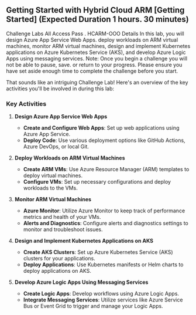 ## Getting Started with Hybrid Cloud ARM [Getting Started] (Expected Duration 1 hours. 30 minutes) 
Challenge Labs All Access Pass . 
HCARM-OOO Details In this lab, you will design Azure App Service Web Apps. 
deploy workloads on ARM virtual machines, monitor ARM virtual machines, 
design and implement Kubernetes applications on Azure Kubernetes Service (AKS), 
and develop Azure Logic Apps using messaging services. 
Note: Once you begin a challenge you will not be able to pause, save. or return to your progress.
Please ensure you have set aside enough time to complete the challenge before you start.


That sounds like an intriguing Challenge Lab! Here's an overview of the key activities you'll be involved in during this lab:

### Key Activities

1. **Design Azure App Service Web Apps**
   - **Create and Configure Web Apps**: Set up web applications using Azure App Service.
   - **Deploy Code**: Use various deployment options like GitHub Actions, Azure DevOps, or local Git.

2. **Deploy Workloads on ARM Virtual Machines**
   - **Create ARM VMs**: Use Azure Resource Manager (ARM) templates to deploy virtual machines.
   - **Configure VMs**: Set up necessary configurations and deploy workloads to the VMs.

3. **Monitor ARM Virtual Machines**
   - **Azure Monitor**: Utilize Azure Monitor to keep track of performance metrics and health of your VMs.
   - **Alerts and Diagnostics**: Configure alerts and diagnostics settings to monitor and troubleshoot issues.

4. **Design and Implement Kubernetes Applications on AKS**
   - **Create AKS Clusters**: Set up Azure Kubernetes Service (AKS) clusters for your applications.
   - **Deploy Applications**: Use Kubernetes manifests or Helm charts to deploy applications on AKS.

5. **Develop Azure Logic Apps Using Messaging Services**
   - **Create Logic Apps**: Develop workflows using Azure Logic Apps.
   - **Integrate Messaging Services**: Utilize services like Azure Service Bus or Event Grid to trigger and manage your Logic Apps.

